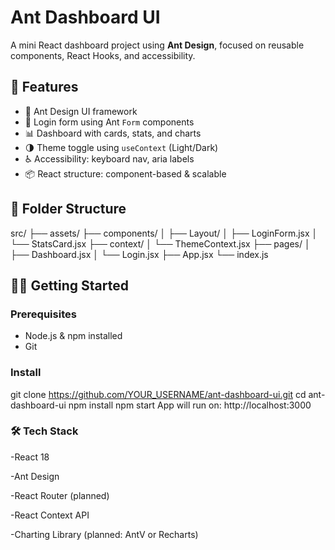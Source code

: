 # Ant Dashboard UI

A mini React dashboard project using **Ant Design**, focused on reusable components, React Hooks, and accessibility.

## 🚀 Features

- 🧱 Ant Design UI framework
- 🔐 Login form using Ant `Form` components
- 📊 Dashboard with cards, stats, and charts
- 🌗 Theme toggle using `useContext` (Light/Dark)
- ♿ Accessibility: keyboard nav, aria labels
- 📦 React structure: component-based & scalable

## 📁 Folder Structure
src/
├── assets/
├── components/
│ ├── Layout/
│ ├── LoginForm.jsx
│ └── StatsCard.jsx
├── context/
│ └── ThemeContext.jsx
├── pages/
│ ├── Dashboard.jsx
│ └── Login.jsx
├── App.jsx
└── index.js


## 🧑‍💻 Getting Started

### Prerequisites

- Node.js & npm installed
- Git

### Install
git clone https://github.com/YOUR_USERNAME/ant-dashboard-ui.git
cd ant-dashboard-ui
npm install
npm start
App will run on: http://localhost:3000

### 🛠 Tech Stack
-React 18

-Ant Design

-React Router (planned)

-React Context API

-Charting Library (planned: AntV or Recharts)

